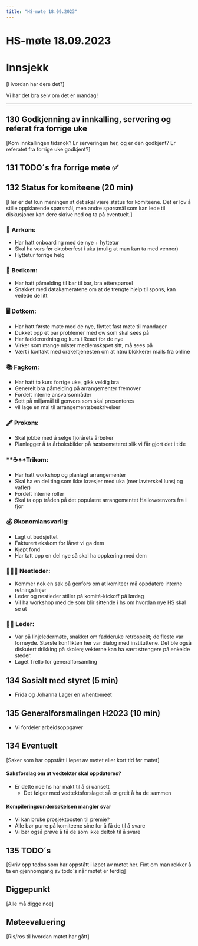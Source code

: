```yaml
---
title: "HS-møte 18.09.2023"
---
```


# HS-møte 18.09.2023

# Innsjekk

[Hvordan har dere det?]

Vi har det bra selv om det er mandag!

---

## 130 Godkjenning av innkalling, servering og referat fra forrige uke

[Kom innkallingen tidsnok? Er serveringen her, og er den godkjent? Er referatet fra forrige uke godkjent?]

## 131 TODO´s fra forrige møte **✅**


## 132 Status for komiteene (20 min)

[Her er det kun meningen at det skal være status for komiteene. Det er lov å stille oppklarende spørsmål, men andre spørsmål som kan lede til diskusjoner kan dere skrive ned og ta på eventuelt.]

### **🎉** Arrkom:

- Har hatt onboarding med de nye + hyttetur  
- Skal ha vors før oktoberfest i uka (mulig at man kan ta med venner)  
- Hyttetur forrige helg  

### **👔** Bedkom:

- Har hatt påmelding til bar til bar, bra etterspørsel  
- Snakket med datakameratene om at de trengte hjelp til spons, kan veilede de litt  


### **🖥️** Dotkom:

- Har hatt første møte med de nye, flyttet fast møte til mandager  
- Dukket opp et par problemer med ow som skal sees på  
- Har fadderordning og kurs i React for de nye  
- Virker som mange mister medlemskapet sitt, må sees på  
- Vært i kontakt med orakeltjenesten om at ntnu blokkerer mails fra online  

### **📚** Fagkom:

- Har hatt to kurs forrige uke, gikk veldig bra  
- Generelt bra påmelding på arrangementer fremover  
- Fordelt interne ansvarsområder  
- Sett på miljømål til genvors som skal presenteres  
- vil lage en mal til arrangementsbeskrivelser  


### **🖋️** Prokom:
- Skal jobbe med å selge fjorårets årbøker  
- Planlegger å ta årboksbilder på høstsemeteret slik vi får gjort det i tide  

### **☕**Trikom:

- Har hatt workshop og planlagt arrangementer  
- Skal ha en del ting som ikke kræsjer med uka (mer lavterskel lunsj og vafler)  
- Fordelt interne roller   
- Skal ta opp tråden på det populære arrangementet Halloweenvors fra i fjor  


### **💰** Økonomiansvarlig:

- Lagt ut budsjettet  
- Fakturert ekskom for lånet vi ga dem  
- Kjøpt fond  
- Har tatt opp en del nye så skal ha opplæring med dem 

### 👩🏻‍🦰 Nestleder:

- Kommer nok en sak på genfors om at komiteer må oppdatere interne retningslinjer  
- Leder og nestleder stiller på komité-kickoff på lørdag  
- Vil ha workshop med de som blir sittende i hs om hvordan nye HS skal se ut  

### 👩🏾 Leder:

- Var på linjeledermøte, snakket om fadderuke retrospekt; de fleste var fornøyde. Største konflikten her var dialog med instituttene. Det ble også diskutert drikking på skolen; vekterne kan ha vært strengere på enkelde steder.  
- Laget Trello for generalforsamling  

## 134 Sosialt med styret (5 min)
- Frida og Johanna Lager en whentomeet  

## 135 Generalforsmalingen H2023 (10 min)
- Vi fordeler arbeidsoppgaver  

## 134 Eventuelt

[Saker som har oppstått i løpet av møtet eller kort tid før møtet]

#### Saksforslag om at vedtekter skal oppdateres?  
- Er dette noe hs har makt til å si uansett  
    - Det følger med vedtektsforslaget så er greit å ha de sammen  

#### Kompileringsundersøkelsen mangler svar
- Vi kan bruke prosjektposten til premie?  
- Alle bør purre på komiteene sine for å få de til å svare  
- Vi bør også prøve å få de som ikke deltok til å svare  

## 135 TODO´s

[Skriv opp todos som har oppstått i løpet av møtet her. Fint om man rekker å ta en gjennomgang av todo´s når møtet er ferdig] 

## Diggepunkt

[Alle må digge noe]


## Møteevaluering

[Ris/ros til hvordan møtet har gått]